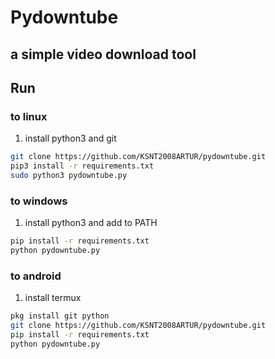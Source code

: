 # Pydowntube
## a simple video download tool
## Run
### to linux
1. install python3 and git
```sh
git clone https://github.com/KSNT2008ARTUR/pydowntube.git
pip3 install -r requirements.txt
sudo python3 pydowntube.py
```
### to windows
1. install python3 and add to PATH
```cmd
pip install -r requirements.txt
python pydowntube.py
```
### to android
1. install termux
```bash
pkg install git python
git clone https://github.com/KSNT2008ARTUR/pydowntube.git
pip install -r requirements.txt
python pydowntube.py
```

